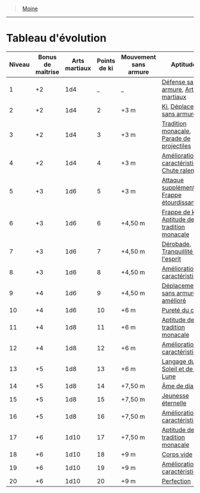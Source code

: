﻿---
!ClassEvolutionItem
Table: >+
  |Niveau|Bonus <!--br-->de <!--br-->maîtrise|Arts <!--br-->martiaux|Points <!--br-->de <!--br-->ki|Mouvement <!--br-->sans <!--br-->armure|Aptitudes|

  |---|---|---|---|---|---|

  |1|+2|1d4|_|_|[Défense sans armure](hd_monk_defense_sans_armure.md), [Arts martiaux](hd_monk_arts_martiaux.md)|

  |2|+2|1d4|2|+3 m|[Ki](hd_monk_ki.md), [Déplacement sans armure](hd_monk_deplacement_sans_armure.md)|

  |3|+2|1d4|3|+3 m|[Tradition monacale](hd_monk_tradition_monacale.md), [Parade de projectiles](hd_monk_parade_de_projectiles.md)|

  |4|+2|1d4|4|+3 m|[Amélioration de caractéristiques](hd_monk_amelioration_de_caracteristiques.md), [Chute ralentie](hd_monk_chute_ralentie.md)|

  |5|+3|1d6|5|+3 m|[Attaque supplémentaire](hd_monk_attaque_supplementaire.md), [Frappe étourdissante](hd_monk_frappe_etourdissante.md)|

  |6|+3|1d6|6|+4,50 m|[Frappe de ki](hd_monk_frappe_de_ki.md), [Aptitude de tradition monacale](hd_monk_tradition_monacale.md)|

  |7|+3|1d6|7|+4,50 m|[Dérobade](hd_monk_derobade.md), [Tranquillité de l'esprit](hd_monk_tranquillite_de_lesprit.md)|

  |8|+3|1d6|8|+4,50 m|[Amélioration de caractéristiques](hd_monk_amelioration_de_caracteristiques.md)|

  |9|+4|1d6|9|+4,50 m|[Déplacement sans armure amélioré](hd_monk_deplacement_sans_armure.md)|

  |10|+4|1d6|10|+6 m|[Pureté du corps](hd_monk_purete_du_corps.md)|

  |11|+4|1d8|11|+6 m|[Aptitude de tradition monacale](hd_monk_tradition_monacale.md)|

  |12|+4|1d8|12|+6 m|[Amélioration de caractéristiques](hd_monk_amelioration_de_caracteristiques.md)|

  |13|+5|1d8|13|+6 m|[Langage du Soleil et de la Lune](hd_monk_langage_du_soleil_et_de_la_lune.md)|

  |14|+5|1d8|14|+7,50 m|[Âme de diamant](hd_monk_ame_de_diamant.md)|

  |15|+5|1d8|15|+7,50 m|[Jeunesse éternelle](hd_monk_jeunesse_eternelle.md)|

  |16|+5|1d8|16|+7,50 m|[Amélioration de caractéristiques](hd_monk_amelioration_de_caracteristiques.md)|

  |17|+6|1d10|17|+7,50 m|[Aptitude de tradition monacale](hd_monk_tradition_monacale.md)|

  |18|+6|1d10|18|+9 m|[Corps vide](hd_monk_corps_vide.md)|

  |19|+6|1d10|19|+9 m|[Amélioration de caractéristiques](hd_monk_amelioration_de_caracteristiques.md)|

  |20|+6|1d10|20|+9 m|[Perfection](hd_monk_perfection.md)|

Id: monk_hd.md#tableau-dévolution
ParentLink: monk_hd.md#moine
Name: Tableau d'évolution
ParentName: Moine
NameLevel: 1
Attributes:
  Name: Tableau d'évolution
  Markdown: >+
    # <!--Name-->Tableau d'évolution<!--/Name-->


    |Niveau|Bonus <!--br-->de <!--br-->maîtrise|Arts <!--br-->martiaux|Points <!--br-->de <!--br-->ki|Mouvement <!--br-->sans <!--br-->armure|Aptitudes|

    |---|---|---|---|---|---|

    |1|+2|1d4|_|_|[Défense sans armure](hd_monk_defense_sans_armure.md), [Arts martiaux](hd_monk_arts_martiaux.md)|

    |2|+2|1d4|2|+3 m|[Ki](hd_monk_ki.md), [Déplacement sans armure](hd_monk_deplacement_sans_armure.md)|

    |3|+2|1d4|3|+3 m|[Tradition monacale](hd_monk_tradition_monacale.md), [Parade de projectiles](hd_monk_parade_de_projectiles.md)|

    |4|+2|1d4|4|+3 m|[Amélioration de caractéristiques](hd_monk_amelioration_de_caracteristiques.md), [Chute ralentie](hd_monk_chute_ralentie.md)|

    |5|+3|1d6|5|+3 m|[Attaque supplémentaire](hd_monk_attaque_supplementaire.md), [Frappe étourdissante](hd_monk_frappe_etourdissante.md)|

    |6|+3|1d6|6|+4,50 m|[Frappe de ki](hd_monk_frappe_de_ki.md), [Aptitude de tradition monacale](hd_monk_tradition_monacale.md)|

    |7|+3|1d6|7|+4,50 m|[Dérobade](hd_monk_derobade.md), [Tranquillité de l'esprit](hd_monk_tranquillite_de_lesprit.md)|

    |8|+3|1d6|8|+4,50 m|[Amélioration de caractéristiques](hd_monk_amelioration_de_caracteristiques.md)|

    |9|+4|1d6|9|+4,50 m|[Déplacement sans armure amélioré](hd_monk_deplacement_sans_armure.md)|

    |10|+4|1d6|10|+6 m|[Pureté du corps](hd_monk_purete_du_corps.md)|

    |11|+4|1d8|11|+6 m|[Aptitude de tradition monacale](hd_monk_tradition_monacale.md)|

    |12|+4|1d8|12|+6 m|[Amélioration de caractéristiques](hd_monk_amelioration_de_caracteristiques.md)|

    |13|+5|1d8|13|+6 m|[Langage du Soleil et de la Lune](hd_monk_langage_du_soleil_et_de_la_lune.md)|

    |14|+5|1d8|14|+7,50 m|[Âme de diamant](hd_monk_ame_de_diamant.md)|

    |15|+5|1d8|15|+7,50 m|[Jeunesse éternelle](hd_monk_jeunesse_eternelle.md)|

    |16|+5|1d8|16|+7,50 m|[Amélioration de caractéristiques](hd_monk_amelioration_de_caracteristiques.md)|

    |17|+6|1d10|17|+7,50 m|[Aptitude de tradition monacale](hd_monk_tradition_monacale.md)|

    |18|+6|1d10|18|+9 m|[Corps vide](hd_monk_corps_vide.md)|

    |19|+6|1d10|19|+9 m|[Amélioration de caractéristiques](hd_monk_amelioration_de_caracteristiques.md)|

    |20|+6|1d10|20|+9 m|[Perfection](hd_monk_perfection.md)|

  Table: >+
    |Niveau|Bonus <!--br-->de <!--br-->maîtrise|Arts <!--br-->martiaux|Points <!--br-->de <!--br-->ki|Mouvement <!--br-->sans <!--br-->armure|Aptitudes|

    |---|---|---|---|---|---|

    |1|+2|1d4|_|_|[Défense sans armure](hd_monk_defense_sans_armure.md), [Arts martiaux](hd_monk_arts_martiaux.md)|

    |2|+2|1d4|2|+3 m|[Ki](hd_monk_ki.md), [Déplacement sans armure](hd_monk_deplacement_sans_armure.md)|

    |3|+2|1d4|3|+3 m|[Tradition monacale](hd_monk_tradition_monacale.md), [Parade de projectiles](hd_monk_parade_de_projectiles.md)|

    |4|+2|1d4|4|+3 m|[Amélioration de caractéristiques](hd_monk_amelioration_de_caracteristiques.md), [Chute ralentie](hd_monk_chute_ralentie.md)|

    |5|+3|1d6|5|+3 m|[Attaque supplémentaire](hd_monk_attaque_supplementaire.md), [Frappe étourdissante](hd_monk_frappe_etourdissante.md)|

    |6|+3|1d6|6|+4,50 m|[Frappe de ki](hd_monk_frappe_de_ki.md), [Aptitude de tradition monacale](hd_monk_tradition_monacale.md)|

    |7|+3|1d6|7|+4,50 m|[Dérobade](hd_monk_derobade.md), [Tranquillité de l'esprit](hd_monk_tranquillite_de_lesprit.md)|

    |8|+3|1d6|8|+4,50 m|[Amélioration de caractéristiques](hd_monk_amelioration_de_caracteristiques.md)|

    |9|+4|1d6|9|+4,50 m|[Déplacement sans armure amélioré](hd_monk_deplacement_sans_armure.md)|

    |10|+4|1d6|10|+6 m|[Pureté du corps](hd_monk_purete_du_corps.md)|

    |11|+4|1d8|11|+6 m|[Aptitude de tradition monacale](hd_monk_tradition_monacale.md)|

    |12|+4|1d8|12|+6 m|[Amélioration de caractéristiques](hd_monk_amelioration_de_caracteristiques.md)|

    |13|+5|1d8|13|+6 m|[Langage du Soleil et de la Lune](hd_monk_langage_du_soleil_et_de_la_lune.md)|

    |14|+5|1d8|14|+7,50 m|[Âme de diamant](hd_monk_ame_de_diamant.md)|

    |15|+5|1d8|15|+7,50 m|[Jeunesse éternelle](hd_monk_jeunesse_eternelle.md)|

    |16|+5|1d8|16|+7,50 m|[Amélioration de caractéristiques](hd_monk_amelioration_de_caracteristiques.md)|

    |17|+6|1d10|17|+7,50 m|[Aptitude de tradition monacale](hd_monk_tradition_monacale.md)|

    |18|+6|1d10|18|+9 m|[Corps vide](hd_monk_corps_vide.md)|

    |19|+6|1d10|19|+9 m|[Amélioration de caractéristiques](hd_monk_amelioration_de_caracteristiques.md)|

    |20|+6|1d10|20|+9 m|[Perfection](hd_monk_perfection.md)|

AttributesDictionary: >+
  Name: Tableau d'évolution

  Markdown: >+

    # <!--Name-->Tableau d'évolution<!--/Name-->





    |Niveau|Bonus <!--br-->de <!--br-->maîtrise|Arts <!--br-->martiaux|Points <!--br-->de <!--br-->ki|Mouvement <!--br-->sans <!--br-->armure|Aptitudes|



    |---|---|---|---|---|---|



    |1|+2|1d4|_|_|[Défense sans armure](hd_monk_defense_sans_armure.md), [Arts martiaux](hd_monk_arts_martiaux.md)|



    |2|+2|1d4|2|+3 m|[Ki](hd_monk_ki.md), [Déplacement sans armure](hd_monk_deplacement_sans_armure.md)|



    |3|+2|1d4|3|+3 m|[Tradition monacale](hd_monk_tradition_monacale.md), [Parade de projectiles](hd_monk_parade_de_projectiles.md)|



    |4|+2|1d4|4|+3 m|[Amélioration de caractéristiques](hd_monk_amelioration_de_caracteristiques.md), [Chute ralentie](hd_monk_chute_ralentie.md)|



    |5|+3|1d6|5|+3 m|[Attaque supplémentaire](hd_monk_attaque_supplementaire.md), [Frappe étourdissante](hd_monk_frappe_etourdissante.md)|



    |6|+3|1d6|6|+4,50 m|[Frappe de ki](hd_monk_frappe_de_ki.md), [Aptitude de tradition monacale](hd_monk_tradition_monacale.md)|



    |7|+3|1d6|7|+4,50 m|[Dérobade](hd_monk_derobade.md), [Tranquillité de l'esprit](hd_monk_tranquillite_de_lesprit.md)|



    |8|+3|1d6|8|+4,50 m|[Amélioration de caractéristiques](hd_monk_amelioration_de_caracteristiques.md)|



    |9|+4|1d6|9|+4,50 m|[Déplacement sans armure amélioré](hd_monk_deplacement_sans_armure.md)|



    |10|+4|1d6|10|+6 m|[Pureté du corps](hd_monk_purete_du_corps.md)|



    |11|+4|1d8|11|+6 m|[Aptitude de tradition monacale](hd_monk_tradition_monacale.md)|



    |12|+4|1d8|12|+6 m|[Amélioration de caractéristiques](hd_monk_amelioration_de_caracteristiques.md)|



    |13|+5|1d8|13|+6 m|[Langage du Soleil et de la Lune](hd_monk_langage_du_soleil_et_de_la_lune.md)|



    |14|+5|1d8|14|+7,50 m|[Âme de diamant](hd_monk_ame_de_diamant.md)|



    |15|+5|1d8|15|+7,50 m|[Jeunesse éternelle](hd_monk_jeunesse_eternelle.md)|



    |16|+5|1d8|16|+7,50 m|[Amélioration de caractéristiques](hd_monk_amelioration_de_caracteristiques.md)|



    |17|+6|1d10|17|+7,50 m|[Aptitude de tradition monacale](hd_monk_tradition_monacale.md)|



    |18|+6|1d10|18|+9 m|[Corps vide](hd_monk_corps_vide.md)|



    |19|+6|1d10|19|+9 m|[Amélioration de caractéristiques](hd_monk_amelioration_de_caracteristiques.md)|



    |20|+6|1d10|20|+9 m|[Perfection](hd_monk_perfection.md)|



  Table: >+

    |Niveau|Bonus <!--br-->de <!--br-->maîtrise|Arts <!--br-->martiaux|Points <!--br-->de <!--br-->ki|Mouvement <!--br-->sans <!--br-->armure|Aptitudes|



    |---|---|---|---|---|---|



    |1|+2|1d4|_|_|[Défense sans armure](hd_monk_defense_sans_armure.md), [Arts martiaux](hd_monk_arts_martiaux.md)|



    |2|+2|1d4|2|+3 m|[Ki](hd_monk_ki.md), [Déplacement sans armure](hd_monk_deplacement_sans_armure.md)|



    |3|+2|1d4|3|+3 m|[Tradition monacale](hd_monk_tradition_monacale.md), [Parade de projectiles](hd_monk_parade_de_projectiles.md)|



    |4|+2|1d4|4|+3 m|[Amélioration de caractéristiques](hd_monk_amelioration_de_caracteristiques.md), [Chute ralentie](hd_monk_chute_ralentie.md)|



    |5|+3|1d6|5|+3 m|[Attaque supplémentaire](hd_monk_attaque_supplementaire.md), [Frappe étourdissante](hd_monk_frappe_etourdissante.md)|



    |6|+3|1d6|6|+4,50 m|[Frappe de ki](hd_monk_frappe_de_ki.md), [Aptitude de tradition monacale](hd_monk_tradition_monacale.md)|



    |7|+3|1d6|7|+4,50 m|[Dérobade](hd_monk_derobade.md), [Tranquillité de l'esprit](hd_monk_tranquillite_de_lesprit.md)|



    |8|+3|1d6|8|+4,50 m|[Amélioration de caractéristiques](hd_monk_amelioration_de_caracteristiques.md)|



    |9|+4|1d6|9|+4,50 m|[Déplacement sans armure amélioré](hd_monk_deplacement_sans_armure.md)|



    |10|+4|1d6|10|+6 m|[Pureté du corps](hd_monk_purete_du_corps.md)|



    |11|+4|1d8|11|+6 m|[Aptitude de tradition monacale](hd_monk_tradition_monacale.md)|



    |12|+4|1d8|12|+6 m|[Amélioration de caractéristiques](hd_monk_amelioration_de_caracteristiques.md)|



    |13|+5|1d8|13|+6 m|[Langage du Soleil et de la Lune](hd_monk_langage_du_soleil_et_de_la_lune.md)|



    |14|+5|1d8|14|+7,50 m|[Âme de diamant](hd_monk_ame_de_diamant.md)|



    |15|+5|1d8|15|+7,50 m|[Jeunesse éternelle](hd_monk_jeunesse_eternelle.md)|



    |16|+5|1d8|16|+7,50 m|[Amélioration de caractéristiques](hd_monk_amelioration_de_caracteristiques.md)|



    |17|+6|1d10|17|+7,50 m|[Aptitude de tradition monacale](hd_monk_tradition_monacale.md)|



    |18|+6|1d10|18|+9 m|[Corps vide](hd_monk_corps_vide.md)|



    |19|+6|1d10|19|+9 m|[Amélioration de caractéristiques](hd_monk_amelioration_de_caracteristiques.md)|



    |20|+6|1d10|20|+9 m|[Perfection](hd_monk_perfection.md)|



---
> [Moine](hd_monk.md)

---

# Tableau d'évolution

|Niveau|Bonus de maîtrise|Arts martiaux|Points de ki|Mouvement sans armure|Aptitudes|
|---|---|---|---|---|---|
|1|+2|1d4|_|_|[Défense sans armure](hd_monk_defense_sans_armure.md), [Arts martiaux](hd_monk_arts_martiaux.md)|
|2|+2|1d4|2|+3 m|[Ki](hd_monk_ki.md), [Déplacement sans armure](hd_monk_deplacement_sans_armure.md)|
|3|+2|1d4|3|+3 m|[Tradition monacale](hd_monk_tradition_monacale.md), [Parade de projectiles](hd_monk_parade_de_projectiles.md)|
|4|+2|1d4|4|+3 m|[Amélioration de caractéristiques](hd_monk_amelioration_de_caracteristiques.md), [Chute ralentie](hd_monk_chute_ralentie.md)|
|5|+3|1d6|5|+3 m|[Attaque supplémentaire](hd_monk_attaque_supplementaire.md), [Frappe étourdissante](hd_monk_frappe_etourdissante.md)|
|6|+3|1d6|6|+4,50 m|[Frappe de ki](hd_monk_frappe_de_ki.md), [Aptitude de tradition monacale](hd_monk_tradition_monacale.md)|
|7|+3|1d6|7|+4,50 m|[Dérobade](hd_monk_derobade.md), [Tranquillité de l'esprit](hd_monk_tranquillite_de_lesprit.md)|
|8|+3|1d6|8|+4,50 m|[Amélioration de caractéristiques](hd_monk_amelioration_de_caracteristiques.md)|
|9|+4|1d6|9|+4,50 m|[Déplacement sans armure amélioré](hd_monk_deplacement_sans_armure.md)|
|10|+4|1d6|10|+6 m|[Pureté du corps](hd_monk_purete_du_corps.md)|
|11|+4|1d8|11|+6 m|[Aptitude de tradition monacale](hd_monk_tradition_monacale.md)|
|12|+4|1d8|12|+6 m|[Amélioration de caractéristiques](hd_monk_amelioration_de_caracteristiques.md)|
|13|+5|1d8|13|+6 m|[Langage du Soleil et de la Lune](hd_monk_langage_du_soleil_et_de_la_lune.md)|
|14|+5|1d8|14|+7,50 m|[Âme de diamant](hd_monk_ame_de_diamant.md)|
|15|+5|1d8|15|+7,50 m|[Jeunesse éternelle](hd_monk_jeunesse_eternelle.md)|
|16|+5|1d8|16|+7,50 m|[Amélioration de caractéristiques](hd_monk_amelioration_de_caracteristiques.md)|
|17|+6|1d10|17|+7,50 m|[Aptitude de tradition monacale](hd_monk_tradition_monacale.md)|
|18|+6|1d10|18|+9 m|[Corps vide](hd_monk_corps_vide.md)|
|19|+6|1d10|19|+9 m|[Amélioration de caractéristiques](hd_monk_amelioration_de_caracteristiques.md)|
|20|+6|1d10|20|+9 m|[Perfection](hd_monk_perfection.md)|

